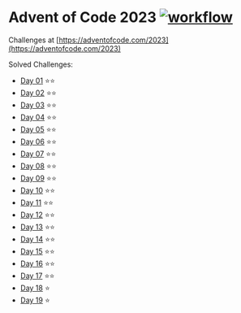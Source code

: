 # Advent of Code 2023 [![workflow](https://github.com/neuos/aoc-2023/actions/workflows/gradle.yml/badge.svg)](https://github.com/neuos/aoc-2023/actions)

Challenges at [https://adventofcode.com/2023](https://adventofcode.com/2023)

Solved Challenges:

- [Day 01](src/main/kotlin/Day01.kt) ⭐⭐️
- [Day 02](src/main/kotlin/Day02.kt) ⭐⭐️
- [Day 03](src/main/kotlin/Day03.kt) ⭐⭐️
- [Day 04](src/main/kotlin/Day04.kt) ⭐⭐️
- [Day 05](src/main/kotlin/Day05.kt) ⭐⭐️
- [Day 06](src/main/kotlin/Day06.kt) ⭐⭐️
- [Day 07](src/main/kotlin/Day07.kt) ⭐⭐️
- [Day 08](src/main/kotlin/Day08.kt) ⭐⭐️
- [Day 09](src/main/kotlin/Day09.kt) ⭐⭐️
- [Day 10](src/main/kotlin/Day10.kt) ⭐⭐️
- [Day 11](src/main/kotlin/Day11.kt) ⭐⭐️
- [Day 12](src/main/kotlin/Day12.kt) ⭐⭐️
- [Day 13](src/main/kotlin/Day13.kt) ⭐⭐️
- [Day 14](src/main/kotlin/Day14.kt) ⭐⭐
- [Day 15](src/main/kotlin/Day15.kt) ⭐⭐
- [Day 16](src/main/kotlin/Day16.kt) ⭐⭐
- [Day 17](src/main/kotlin/Day17.kt) ⭐⭐
- [Day 18](src/main/kotlin/Day18.kt) ⭐
- [Day 19](src/main/kotlin/Day19.kt) ⭐
